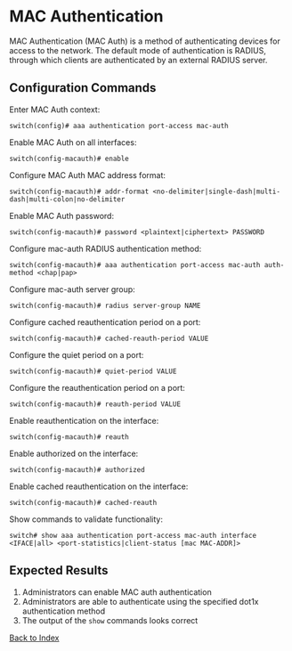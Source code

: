 # MAC Authentication

MAC Authentication (MAC Auth) is a method of authenticating devices for access to the network. The default mode of authentication is RADIUS, through which clients are authenticated by an external RADIUS server.

## Configuration Commands

Enter MAC Auth context:

```text
switch(config)# aaa authentication port-access mac-auth
```

Enable MAC Auth on all interfaces:

```text
switch(config-macauth)# enable
```

Configure MAC Auth MAC address format:

```text
switch(config-macauth)# addr-format <no-delimiter|single-dash|multi-dash|multi-colon|no-delimiter
```

Enable MAC Auth password:

```text
switch(config-macauth)# password <plaintext|ciphertext> PASSWORD
```

Configure mac-auth RADIUS authentication method:

```text
switch(config-macauth)# aaa authentication port-access mac-auth auth-method <chap|pap>
```

Configure mac-auth server group:

```text
switch(config-macauth)# radius server-group NAME
```

Configure cached reauthentication period on a port:

```text
switch(config-macauth)# cached-reauth-period VALUE
```

Configure the quiet period on a port:

```text
switch(config-macauth)# quiet-period VALUE
```

Configure the reauthentication period on a port:

```text
switch(config-macauth)# reauth-period VALUE
```

Enable reauthentication on the interface:

```text
switch(config-macauth)# reauth
```

Enable authorized on the interface:

```text
switch(config-macauth)# authorized
```

Enable cached reauthentication on the interface:

```text
switch(config-macauth)# cached-reauth
```

Show commands to validate functionality:

```text
switch# show aaa authentication port-access mac-auth interface <IFACE|all> <port-statistics|client-status [mac MAC-ADDR]>
```

## Expected Results

1. Administrators can enable MAC auth authentication
2. Administrators are able to authenticate using the specified dot1x authentication method
3. The output of the `show` commands looks correct

[Back to Index](../README.md)
